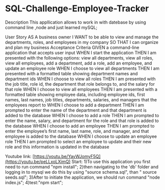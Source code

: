 # SQL-Challenge-Employee-Tracker
Description
This appllication allows to work in with datebase by using command line ,node and just learned mySQL;

User Story
AS A business owner
I WANT to be able to view and manage the departments, roles, and employees in my company
SO THAT I can organize and plan my business
Acceptance Criteria
GIVEN a command-line application that accepts user input
WHEN I start the application
THEN I am presented with the following options: view all departments, view all roles, view all employees, add a department, add a role, add an employee, and update an employee role
WHEN I choose to view all departments
THEN I am presented with a formatted table showing department names and department ids
WHEN I choose to view all roles
THEN I am presented with the job title, role id, the department that role belongs to, and the salary for that role
WHEN I choose to view all employees
THEN I am presented with a formatted table showing employee data, including employee ids, first names, last names, job titles, departments, salaries, and managers that the employees report to
WHEN I choose to add a department
THEN I am prompted to enter the name of the department and that department is added to the database
WHEN I choose to add a role
THEN I am prompted to enter the name, salary, and department for the role and that role is added to the database
WHEN I choose to add an employee
THEN I am prompted to enter the employee’s first name, last name, role, and manager, and that employee is added to the database
WHEN I choose to update an employee role
THEN I am prompted to select an employee to update and their new role and this information is updated in the database 

 Youtube link:
 [https://youtu.be/YavWJomyF5Q](https://youtu.be/peLLxoLXimQ)
Start:
1)To use this application you first need to run command "npm install";
2)then navigating to the 'db' folder and logging in to mysql we do this by using "source schema.sql", than "
source seeds.sql";
3)After to initiate the application, we should run command "node index.js";
4)test:"npm start";
